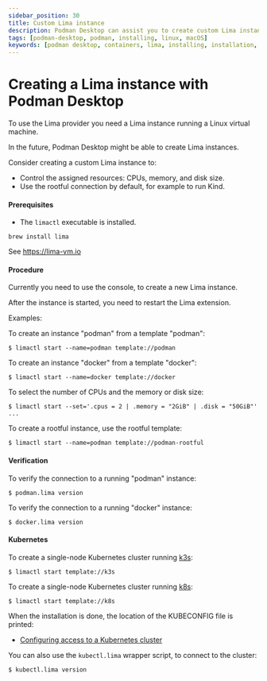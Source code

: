 ```yaml
---
sidebar_position: 30
title: Custom Lima instance
description: Podman Desktop can assist you to create custom Lima instance on Linux and macOS.
tags: [podman-desktop, podman, installing, linux, macOS]
keywords: [podman desktop, containers, lima, installing, installation, linux, macos]
---
```


# Creating a Lima instance with Podman Desktop

To use the Lima provider you need a Lima instance running a Linux virtual machine.

In the future, Podman Desktop might be able to create Lima instances.

Consider creating a custom Lima instance to:

- Control the assigned resources: CPUs, memory, and disk size.
- Use the rootful connection by default, for example to run Kind.

#### Prerequisites

- The `limactl` executable is installed.

```shell
brew install lima
```

See <https://lima-vm.io>

#### Procedure

Currently you need to use the console, to create a new Lima instance.

After the instance is started, you need to restart the Lima extension.

Examples:

To create an instance "podman" from a template "podman":

```console
$ limactl start --name=podman template://podman
```

To create an instance "docker" from a template "docker":

```console
$ limactl start --name=docker template://docker
```

To select the number of CPUs and the memory or disk size:

```console
$ limactl start --set='.cpus = 2 | .memory = "2GiB" | .disk = "50GiB"' ...
```

To create a rootful instance, use the rootful template:

```console
$ limactl start --name=podman template://podman-rootful
```

#### Verification

To verify the connection to a running "podman" instance:

```console
$ podman.lima version
```

To verify the connection to a running "docker" instance:

```console
$ docker.lima version
```

#### Kubernetes

To create a single-node Kubernetes cluster running [k3s](https://k3s.io/):

```console
$ limactl start template://k3s
```

To create a single-node Kubernetes cluster running [k8s](https://k8s.io/):

```console
$ limactl start template://k8s
```

When the installation is done, the location of the KUBECONFIG file is printed:

- [Configuring access to a Kubernetes cluster](/docs/kubernetes/configuring-access-to-a-kubernetes-cluster)

You can also use the `kubectl.lima` wrapper script, to connect to the cluster:

```console
$ kubectl.lima version
```
